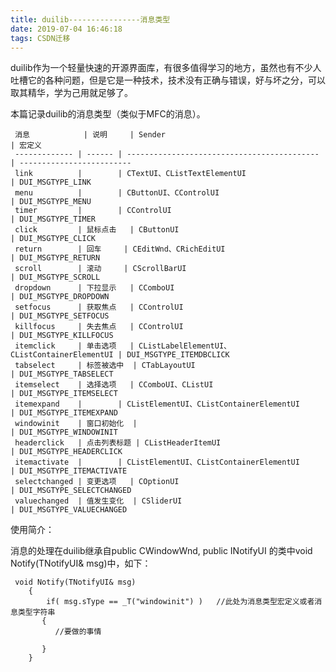 ```yaml
---
title: duilib----------------消息类型
date: 2019-07-04 16:46:18
tags: CSDN迁移
---
```

   duilib作为一个轻量快速的开源界面库，有很多值得学习的地方，虽然也有不少人吐槽它的各种问题，但是它是一种技术，技术没有正确与错误，好与坏之分，可以取其精华，学为己用就足够了。

 本篇记录duilib的消息类型（类似于MFC的消息）。

 

 
     消息            | 说明     | Sender                                      | 宏定义                      
     ------------- | ------ | ------------------------------------------- | ------------------------- 
     link          |        | CTextUI、CListTextElementUI                  | DUI_MSGTYPE_LINK         
     menu          |        | CButtonUI、CControlUI                        | DUI_MSGTYPE_MENU         
     timer         |        | CControlUI                                  | DUI_MSGTYPE_TIMER        
     click         | 鼠标点击   | CButtonUI                                   | DUI_MSGTYPE_CLICK        
     return        | 回车     | CEditWnd、CRichEditUI                        | DUI_MSGTYPE_RETURN       
     scroll        | 滚动     | CScrollBarUI                                | DUI_MSGTYPE_SCROLL       
     dropdown      | 下拉显示   | CComboUI                                    | DUI_MSGTYPE_DROPDOWN     
     setfocus      | 获取焦点   | CControlUI                                  | DUI_MSGTYPE_SETFOCUS     
     killfocus     | 失去焦点   | CControlUI                                  | DUI_MSGTYPE_KILLFOCUS    
     itemclick     | 单击选项   | CListLabelElementUI、CListContainerElementUI | DUI_MSGTYPE_ITEMDBCLICK  
     tabselect     | 标签被选中  | CTabLayoutUI                                | DUI_MSGTYPE_TABSELECT    
     itemselect    | 选择选项   | CComboUI、CListUI                            | DUI_MSGTYPE_ITEMSELECT   
     itemexpand    |        | CListElementUI、CListContainerElementUI      | DUI_MSGTYPE_ITEMEXPAND   
     windowinit    | 窗口初始化  |                                             | DUI_MSGTYPE_WINDOWINIT   
     headerclick   | 点击列表标题 | CListHeaderItemUI                           | DUI_MSGTYPE_HEADERCLICK  
     itemactivate  |        | CListElementUI、CListContainerElementUI      | DUI_MSGTYPE_ITEMACTIVATE 
     selectchanged | 变更选项   | COptionUI                                   | DUI_MSGTYPE_SELECTCHANGED
     valuechanged  | 值发生变化  | CSliderUI                                   | DUI_MSGTYPE_VALUECHANGED 

使用简介：

 消息的处理在duilib继承自public CWindowWnd, public INotifyUI 的类中void Notify(TNotifyUI& msg)中，如下：

 
```
 void Notify(TNotifyUI& msg)
    {
        if( msg.sType == _T("windowinit") )   //此处为消息类型宏定义或者消息类型字符串
       {
          //要做的事情
         
       }
    }
```
 

   
 